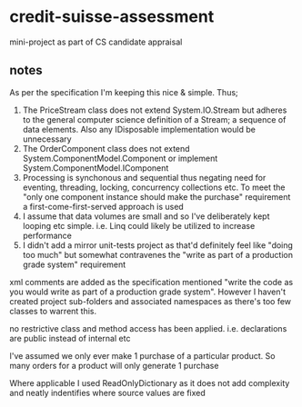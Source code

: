 # credit-suisse-assessment
mini-project as part of CS candidate appraisal

## notes ##

As per the specification I'm keeping this nice &amp; simple. Thus;

1. The PriceStream class does not extend System.IO.Stream but adheres to the general computer science definition of a Stream; a sequence of data elements. Also any IDisposable implementation would be unnecessary
2. The OrderComponent class does not extend System.ComponentModel.Component or implement System.ComponentModel.IComponent
3. Processing is synchonous and sequential thus negating need for eventing, threading, locking, concurrency collections etc. To meet the "only one component instance should make the purchase" requirement a first-come-first-served approach is used
4. I assume that data volumes are small and so I've deliberately kept looping etc simple. i.e. Linq could likely be utilized to increase performance
5. I didn't add a mirror unit-tests project as that'd definitely feel like "doing too much" but somewhat contravenes the "write as part of a production grade system" requirement

xml comments are added as the specification mentioned &quot;write the code as you would write as part of a production grade system&quot;. However I haven&#39;t created project sub-folders and associated namespaces as there's too few classes to warrent this.

no restrictive class and method access has been applied. i.e. declarations are public instead of internal etc

I&#39;ve assumed we only ever make 1 purchase of a particular product. So many orders for a product will only generate 1 purchase

Where applicable I used ReadOnlyDictionary as it does not add complexity and neatly indentifies where source values are fixed

